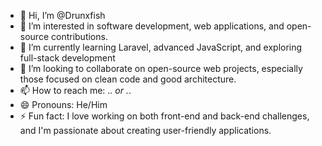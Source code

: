 - 👋 Hi, I’m @Drunxfish
- 👀 I’m interested in software development, web applications, and open-source contributions.
- 🌱 I’m currently learning Laravel, advanced JavaScript, and  exploring full-stack development
- 💞️ I’m looking to collaborate on open-source web projects, especially those focused on clean code and good architecture.
- 📫 How to reach me: ._. or ._.
- 😄 Pronouns: He/Him
- ⚡ Fun fact: I love working on both front-end and back-end challenges, and I'm passionate about creating user-friendly applications.
